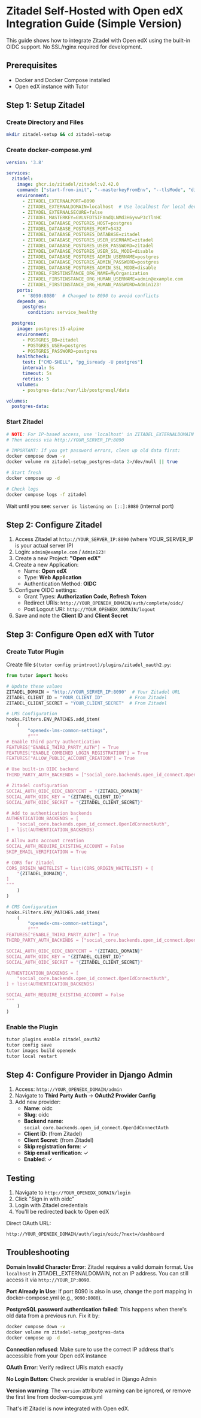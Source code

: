 # Zitadel Self-Hosted with Open edX Integration Guide (Simple Version)

This guide shows how to integrate Zitadel with Open edX using the built-in OIDC support. No SSL/nginx required for development.

## Prerequisites

- Docker and Docker Compose installed
- Open edX instance with Tutor

## Step 1: Setup Zitadel

### Create Directory and Files

```bash
mkdir zitadel-setup && cd zitadel-setup
```

### Create docker-compose.yml

```yaml
version: '3.8'

services:
  zitadel:
    image: ghcr.io/zitadel/zitadel:v2.42.0
    command: ["start-from-init", "--masterkeyFromEnv", "--tlsMode", "disabled"]
    environment:
      - ZITADEL_EXTERNALPORT=8090
      - ZITADEL_EXTERNALDOMAIN=localhost  # Use localhost for local development
      - ZITADEL_EXTERNALSECURE=false
      - ZITADEL_MASTERKEY=GVLVFDTSIFXndQLNMd3H6yvwP3cTlnHC
      - ZITADEL_DATABASE_POSTGRES_HOST=postgres
      - ZITADEL_DATABASE_POSTGRES_PORT=5432
      - ZITADEL_DATABASE_POSTGRES_DATABASE=zitadel
      - ZITADEL_DATABASE_POSTGRES_USER_USERNAME=zitadel
      - ZITADEL_DATABASE_POSTGRES_USER_PASSWORD=zitadel
      - ZITADEL_DATABASE_POSTGRES_USER_SSL_MODE=disable
      - ZITADEL_DATABASE_POSTGRES_ADMIN_USERNAME=postgres
      - ZITADEL_DATABASE_POSTGRES_ADMIN_PASSWORD=postgres
      - ZITADEL_DATABASE_POSTGRES_ADMIN_SSL_MODE=disable
      - ZITADEL_FIRSTINSTANCE_ORG_NAME=MyOrganization
      - ZITADEL_FIRSTINSTANCE_ORG_HUMAN_USERNAME=admin@example.com
      - ZITADEL_FIRSTINSTANCE_ORG_HUMAN_PASSWORD=Admin123!
    ports:
      - '8090:8080'  # Changed to 8090 to avoid conflicts
    depends_on:
      postgres:
        condition: service_healthy

  postgres:
    image: postgres:15-alpine
    environment:
      - POSTGRES_DB=zitadel
      - POSTGRES_USER=postgres
      - POSTGRES_PASSWORD=postgres
    healthcheck:
      test: ["CMD-SHELL", "pg_isready -U postgres"]
      interval: 5s
      timeout: 5s
      retries: 5
    volumes:
      - postgres-data:/var/lib/postgresql/data

volumes:
  postgres-data:
```

### Start Zitadel

```bash
# NOTE: For IP-based access, use 'localhost' in ZITADEL_EXTERNALDOMAIN
# Then access via http://YOUR_SERVER_IP:8090

# IMPORTANT: If you get password errors, clean up old data first:
docker compose down -v
docker volume rm zitadel-setup_postgres-data 2>/dev/null || true

# Start fresh
docker compose up -d

# Check logs
docker compose logs -f zitadel
```

Wait until you see: `server is listening on [::]:8080` (internal port)

## Step 2: Configure Zitadel

1. Access Zitadel at `http://YOUR_SERVER_IP:8090` (where YOUR_SERVER_IP is your actual server IP)
2. Login: `admin@example.com` / `Admin123!`
3. Create a new Project: **"Open edX"**
4. Create a new Application:
   - Name: **Open edX**
   - Type: **Web Application**
   - Authentication Method: **OIDC**
5. Configure OIDC settings:
   - Grant Types: **Authorization Code, Refresh Token**
   - Redirect URIs: `http://YOUR_OPENEDX_DOMAIN/auth/complete/oidc/`
   - Post Logout URI: `http://YOUR_OPENEDX_DOMAIN/logout`
6. Save and note the **Client ID** and **Client Secret**

## Step 3: Configure Open edX with Tutor

### Create Tutor Plugin

Create file `$(tutor config printroot)/plugins/zitadel_oauth2.py`:

```python
from tutor import hooks

# Update these values
ZITADEL_DOMAIN = "http://YOUR_SERVER_IP:8090"  # Your Zitadel URL
ZITADEL_CLIENT_ID = "YOUR_CLIENT_ID"          # From Zitadel
ZITADEL_CLIENT_SECRET = "YOUR_CLIENT_SECRET"  # From Zitadel

# LMS Configuration
hooks.Filters.ENV_PATCHES.add_item(
    (
        "openedx-lms-common-settings",
        f"""
# Enable third party authentication
FEATURES["ENABLE_THIRD_PARTY_AUTH"] = True
FEATURES["ENABLE_COMBINED_LOGIN_REGISTRATION"] = True
FEATURES["ALLOW_PUBLIC_ACCOUNT_CREATION"] = True

# Use built-in OIDC backend
THIRD_PARTY_AUTH_BACKENDS = ["social_core.backends.open_id_connect.OpenIdConnectAuth"]

# Zitadel configuration
SOCIAL_AUTH_OIDC_OIDC_ENDPOINT = "{ZITADEL_DOMAIN}"
SOCIAL_AUTH_OIDC_KEY = "{ZITADEL_CLIENT_ID}"
SOCIAL_AUTH_OIDC_SECRET = "{ZITADEL_CLIENT_SECRET}"

# Add to authentication backends
AUTHENTICATION_BACKENDS = [
    "social_core.backends.open_id_connect.OpenIdConnectAuth",
] + list(AUTHENTICATION_BACKENDS)

# Allow auto account creation
SOCIAL_AUTH_REQUIRE_EXISTING_ACCOUNT = False
SKIP_EMAIL_VERIFICATION = True

# CORS for Zitadel
CORS_ORIGIN_WHITELIST = list(CORS_ORIGIN_WHITELIST) + [
    "{ZITADEL_DOMAIN}",
]
"""
    )
)

# CMS Configuration
hooks.Filters.ENV_PATCHES.add_item(
    (
        "openedx-cms-common-settings",
        f"""
FEATURES["ENABLE_THIRD_PARTY_AUTH"] = True
THIRD_PARTY_AUTH_BACKENDS = ["social_core.backends.open_id_connect.OpenIdConnectAuth"]

SOCIAL_AUTH_OIDC_OIDC_ENDPOINT = "{ZITADEL_DOMAIN}"
SOCIAL_AUTH_OIDC_KEY = "{ZITADEL_CLIENT_ID}"
SOCIAL_AUTH_OIDC_SECRET = "{ZITADEL_CLIENT_SECRET}"

AUTHENTICATION_BACKENDS = [
    "social_core.backends.open_id_connect.OpenIdConnectAuth",
] + list(AUTHENTICATION_BACKENDS)

SOCIAL_AUTH_REQUIRE_EXISTING_ACCOUNT = False
"""
    )
)
```

### Enable the Plugin

```bash
tutor plugins enable zitadel_oauth2
tutor config save
tutor images build openedx
tutor local restart
```

## Step 4: Configure Provider in Django Admin

1. Access: `http://YOUR_OPENEDX_DOMAIN/admin`
2. Navigate to **Third Party Auth** → **OAuth2 Provider Config**
3. Add new provider:
   - **Name**: oidc
   - **Slug**: oidc
   - **Backend name**: `social_core.backends.open_id_connect.OpenIdConnectAuth`
   - **Client ID**: (from Zitadel)
   - **Client Secret**: (from Zitadel)
   - **Skip registration form**: ✓
   - **Skip email verification**: ✓
   - **Enabled**: ✓

## Testing

1. Navigate to `http://YOUR_OPENEDX_DOMAIN/login`
2. Click "Sign in with oidc"
3. Login with Zitadel credentials
4. You'll be redirected back to Open edX

Direct OAuth URL:
```
http://YOUR_OPENEDX_DOMAIN/auth/login/oidc/?next=/dashboard
```

## Troubleshooting

**Domain Invalid Character Error**: Zitadel requires a valid domain format. Use `localhost` in ZITADEL_EXTERNALDOMAIN, not an IP address. You can still access it via `http://YOUR_IP:8090`.

**Port Already in Use**: If port 8090 is also in use, change the port mapping in docker-compose.yml (e.g., `9090:8080`).

**PostgreSQL password authentication failed**: This happens when there's old data from a previous run. Fix it by:
```bash
docker compose down -v
docker volume rm zitadel-setup_postgres-data
docker compose up -d
```

**Connection refused**: Make sure to use the correct IP address that's accessible from your Open edX instance

**OAuth Error**: Verify redirect URIs match exactly

**No Login Button**: Check provider is enabled in Django Admin

**Version warning**: The `version` attribute warning can be ignored, or remove the first line from docker-compose.yml

That's it! Zitadel is now integrated with Open edX.